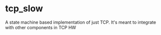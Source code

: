 # tcp_slow

A state machine based implementation of just TCP. It's meant to integrate with other components in TCP HW
